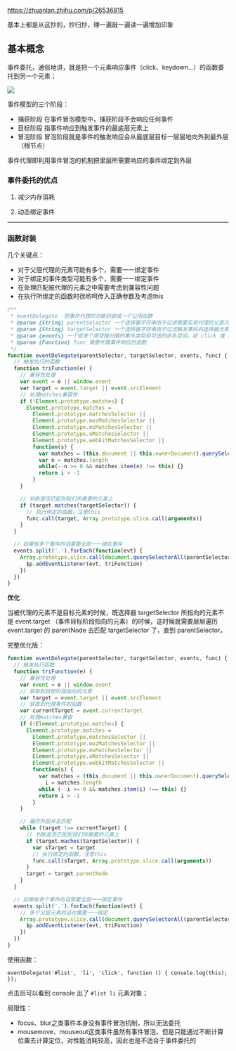 https://zhuanlan.zhihu.com/p/26536815

基本上都是从这抄的，抄归抄，理一遍敲一遍读一遍增加印象

## 基本概念

事件委托，通俗地讲，就是把一个元素响应事件（click、keydown...）的函数委托到另一个元素；

![](https://pic2.zhimg.com/80/v2-bf3b8dbab027713a2b21b9e8a5b7a6c4_hd.jpg)

事件模型的三个阶段：

* 捕获阶段 在事件冒泡模型中，捕获阶段不会响应任何事件
* 目标阶段 指事件响应到触发事件的最底层元素上
* 冒泡阶段 冒泡阶段就是事件的触发响应会从最底层目标一层层地向外到最外层（根节点）

事件代理即利用事件冒泡的机制把里层所需要响应的事件绑定到外层

### 事件委托的优点

1. 减少内存消耗

2. 动态绑定事件

---

### 函数封装

几个关键点：

* 对于父层代理的元素可能有多个，需要一一绑定事件
* 对于绑定的事件类型可能有多个，需要一一绑定事件
* 在处理匹配被代理的元素之中需要考虑到兼容性问题
* 在执行所绑定的函数时徐哟呵传入正确参数及考虑this

```js
/**
 * eventDelegate  把事件代理的功能封装成一个公用函数
 * @param {String} parentSelector 一个选择器字符串用于过滤需要实现代理的父层元素，既事件需要被真正绑定之上
 * @param {String} targetSelector 一个选择器字符串用于过滤触发事件的选择器元素的后代，既我们需要被代理事件的元素
 * @param {events} 一个或多个用空格分隔的事件类型和可选的命名空间，如 click 或 keydown.click
 * @param {Function} func 需要代理事件响应的函数
 */
function eventDelegate(parentSelector, targetSelector, events, func) {
  // 触发执行的函数
  function triFunction(e) {
    // 兼容性处理
    var event = e || window.event
    var target = event.target || event.srcElement
    // 处理matches兼容性
    if (!Element.prototype.matches) {
      Element.prototype.matches =
        Element.prototype.matchesSelector ||
        Element.prototype.mozMatchesSelector ||
        Element.prototype.msMatchesSelector ||
        Element.prototype.oMatchesSelector ||
        Element.prototype.webkitMatchesSelector ||
        function(s) {
          var matches = (this.document || this.ownerDocument).querySelectorAll(s)
          var n = matches.length
          while(--n >= 0 && matches.item(n) !== this) {}
          return i > -1
        }
    }

    // 判断是否匹配到我们所需要的元素上
    if (target.matches(targetSelector)) {
      // 执行绑定的函数，注意this
      func.call(target, Array.prototype.slice.call(arguments))
    }
  }

  // 如果有多个事件的话需要全部一一绑定事件
  events.split('.').forEach(function(evt) {
    Array.prototype.slice.call(document.querySelectorAll(parentSelector)).forEach(function ($p) {
      $p.addEventListener(evt, triFunction)
    })
  })
}
```

**优化**

当被代理的元素不是目标元素的时候，既选择器 targetSelector 所指向的元素不是 event.target （事件目标阶段指向的元素）的时候，这时候就需要层层遍历 event.target 的 parentNode 去匹配 targetSelector 了，直到 parentSelector。

完整优化版：

```js
function eventDelegate(parentSelector, targetSelector, events, func) {
  // 触发执行函数
  function triFunction(e) {
    // 兼容性处理
    var event = e || window.event
    // 获取到目标阶段指向的元素
    var target = event.target || event.srcElement
    // 获取到代理事件的函数
    var currentTarget = event.currentTarget
    // 处理matches兼容
    if (!Element.prototype.matches) {
      Element.prototype.matches =
        Element.prototype.matchesSelector ||
        Element.prototype.mozMatchesSelector ||
        Element.prototype.msMatchesSelector ||
        Element.prototype.oMatchesSelector ||
        Element.prototype.webkitMatchesSelector ||
        function(s) {
          var matches = (this.document || this.ownerDocument).querySelectorAll(s),
            i = matches.length
          while (--i >= 0 && matches.item(i) !== this) {}
          return i > -1
        }
    }

    // 遍历外层并且匹配
    while (target !== currentTarget) {
      // 判断是否匹配到我们所需要的元素上
      if (target.maches(targetSelector)) {
        var sTarget = target
        // 执行绑定的函数，注意this
        func.call(sTarget, Array.prototype.slice.call(arguments))
      }
      target = target.parentNode
    }
  }

  // 如果有多个事件的话需要全部一一绑定事件
  events.split('.').forEach(function(evt) {
    // 多个父层元素的话也需要一一绑定
    Array.prototype.slice.call(document.querySelectorAll(parentSelector)).forEach(function($p) {
      $p.addEventListener(evt, triFunction)
    })
  })
}
```

使用函数：

    eventDelegate('#list', 'li', 'click', function () { console.log(this); });

点击后可以看到 console 出了 `#list li` 元素对象；

局限性：

* focus、blur之类事件本身没有事件冒泡机制，所以无法委托
* mousemove、mouseout这类事件虽然有事件冒泡，但是只能通过不断计算位置去计算定位，对性能消耗较高，因此也是不适合于事件委托的
